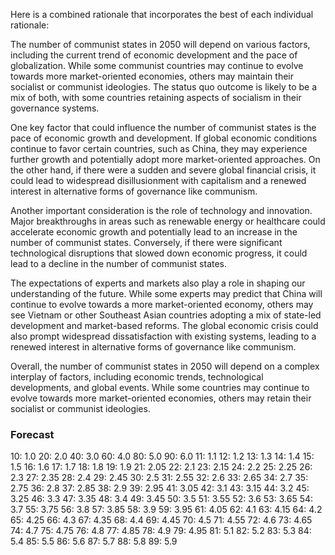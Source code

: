 Here is a combined rationale that incorporates the best of each individual rationale:

The number of communist states in 2050 will depend on various factors, including the current trend of economic development and the pace of globalization. While some communist countries may continue to evolve towards more market-oriented economies, others may maintain their socialist or communist ideologies. The status quo outcome is likely to be a mix of both, with some countries retaining aspects of socialism in their governance systems.

One key factor that could influence the number of communist states is the pace of economic growth and development. If global economic conditions continue to favor certain countries, such as China, they may experience further growth and potentially adopt more market-oriented approaches. On the other hand, if there were a sudden and severe global financial crisis, it could lead to widespread disillusionment with capitalism and a renewed interest in alternative forms of governance like communism.

Another important consideration is the role of technology and innovation. Major breakthroughs in areas such as renewable energy or healthcare could accelerate economic growth and potentially lead to an increase in the number of communist states. Conversely, if there were significant technological disruptions that slowed down economic progress, it could lead to a decline in the number of communist states.

The expectations of experts and markets also play a role in shaping our understanding of the future. While some experts may predict that China will continue to evolve towards a more market-oriented economy, others may see Vietnam or other Southeast Asian countries adopting a mix of state-led development and market-based reforms. The global economic crisis could also prompt widespread dissatisfaction with existing systems, leading to a renewed interest in alternative forms of governance like communism.

Overall, the number of communist states in 2050 will depend on a complex interplay of factors, including economic trends, technological developments, and global events. While some countries may continue to evolve towards more market-oriented economies, others may retain their socialist or communist ideologies.

### Forecast

10: 1.0
20: 2.0
40: 3.0
60: 4.0
80: 5.0
90: 6.0
11: 1.1
12: 1.2
13: 1.3
14: 1.4
15: 1.5
16: 1.6
17: 1.7
18: 1.8
19: 1.9
21: 2.05
22: 2.1
23: 2.15
24: 2.2
25: 2.25
26: 2.3
27: 2.35
28: 2.4
29: 2.45
30: 2.5
31: 2.55
32: 2.6
33: 2.65
34: 2.7
35: 2.75
36: 2.8
37: 2.85
38: 2.9
39: 2.95
41: 3.05
42: 3.1
43: 3.15
44: 3.2
45: 3.25
46: 3.3
47: 3.35
48: 3.4
49: 3.45
50: 3.5
51: 3.55
52: 3.6
53: 3.65
54: 3.7
55: 3.75
56: 3.8
57: 3.85
58: 3.9
59: 3.95
61: 4.05
62: 4.1
63: 4.15
64: 4.2
65: 4.25
66: 4.3
67: 4.35
68: 4.4
69: 4.45
70: 4.5
71: 4.55
72: 4.6
73: 4.65
74: 4.7
75: 4.75
76: 4.8
77: 4.85
78: 4.9
79: 4.95
81: 5.1
82: 5.2
83: 5.3
84: 5.4
85: 5.5
86: 5.6
87: 5.7
88: 5.8
89: 5.9